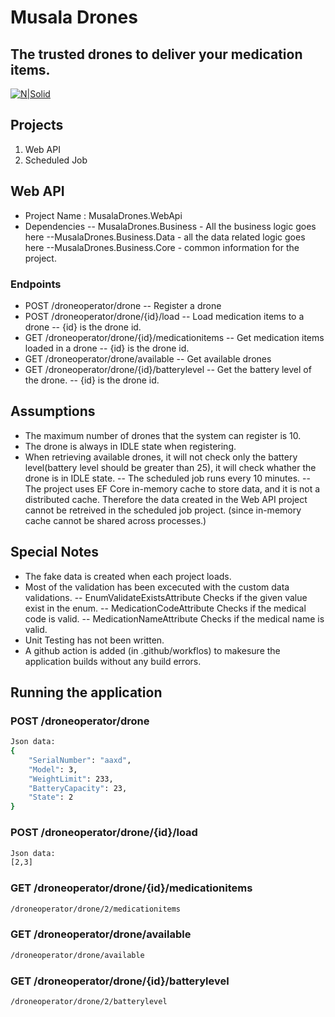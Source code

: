 # Musala Drones
## The trusted drones to deliver your medication items.

[![N|Solid](https://www.musala.com/wp-content/themes/musalasoft/dist/assets/img/logo_musala_green.png)](https://www.musala.com/)

## Projects
1. Web API
2. Scheduled Job

## Web API
- Project Name : MusalaDrones.WebApi
- Dependencies
-- MusalaDrones.Business - All the business logic goes here
--MusalaDrones.Business.Data - all the data related logic goes here
--MusalaDrones.Business.Core - common information for the project.

### Endpoints
- POST /droneoperator/drone 
-- Register a drone
- POST /droneoperator/drone/{id}/load
-- Load medication items to a drone
-- {id} is the drone id.
- GET /droneoperator/drone/{id}/medicationitems
-- Get medication items loaded in a drone
-- {id} is the drone id.
- GET /droneoperator/drone/available
-- Get available drones
- GET /droneoperator/drone/{id}/batterylevel
-- Get the battery level of the drone.
-- {id} is the drone id.

## Assumptions
- The maximum number of drones that the system can register is 10.
- The drone is always in IDLE state when registering.
- When retrieving available drones, it will not check only the battery level(battery level should be greater than 25), it will check whather the drone is in IDLE state.
-- The scheduled job runs every 10 minutes.
-- The project uses EF Core in-memory cache to store data, and it is not a distributed cache. Therefore the data created in the Web API project cannot be retreived in the scheduled job project. (since in-memory cache cannot be shared across processes.)

## Special Notes
- The fake data is created when each project loads.
- Most of the validation has been excecuted with the custom data validations. 
-- EnumValidateExistsAttribute
Checks if the given value exist in the enum.
-- MedicationCodeAttribute
Checks if the medical code is valid.
-- MedicationNameAttribute
Checks if the medical name is valid.
- Unit Testing has not been written.
- A github action is added (in .github/workflos) to makesure the application builds without any build errors.

## Running the application

### POST /droneoperator/drone

```sh
Json data:
{
    "SerialNumber": "aaxd",
    "Model": 3,
    "WeightLimit": 233,
    "BatteryCapacity": 23,
    "State": 2
}
```

### POST /droneoperator/drone/{id}/load

```sh
Json data:
[2,3]
```
### GET /droneoperator/drone/{id}/medicationitems
```sh
/droneoperator/drone/2/medicationitems
```

### GET /droneoperator/drone/available
```sh
/droneoperator/drone/available
```

### GET /droneoperator/drone/{id}/batterylevel

```sh
/droneoperator/drone/2/batterylevel
```

